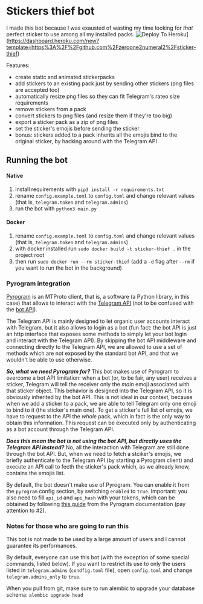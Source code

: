 # Stickers thief bot

I made this bot because I was exausted of wasting my time looking for _that_ perfect sticker to use among all my installed packs.
![Deploy To Heroku](https://www.herokucdn.com/deploy/button.svg)](https://dashboard.heroku.com/new?template=https%3A%2F%2Fgithub.com%2Fzeroone2numeral2%2Fsticker-thief)

Features:

- create static and animated stickerpacks
- add stickers to an existing pack just by sending other stickers (png files are accepted too)
- automatically resize png files so they can fit Telegram's rateo size requirements
- remove stickers from a pack
- convert stickers to png files (and resize them if they're too big)
- export a sticker pack as a zip of png files
- set the sticker's emojis before sending the sticker
- bonus: stickers added to a pack inherits all the emojis bind to the original sticker, by hacking around with the Telegram API

## Running the bot

#### Native

1. install requirements with `pip3 install -r requirements.txt`
2. rename `config.example.toml` to `config.toml` and change relevant values (that is, `telegram.token` and `telegram.admins`)
3. run the bot with `python3 main.py`

#### Docker

1. rename `config.example.toml` to `config.toml` and change relevant values (that is, `telegram.token` and `telegram.admins`)
2. with docker installed run `sudo docker build -t sticker-thief .` in the project root
3. then run `sudo docker run --rm sticker-thief` (add a `-d` flag after `--rm` if you want to run the bot in the background)

### Pyrogram integration

[Pyrogram](https://docs.pyrogram.org/) is an MTProto client, that is, a software (a Python library, in this case) that allows to interact with the [Telegram API](https://core.telegram.org/api#telegram-api) (not to be confused with the [bot API](https://core.telegram.org/api#bot-api)).

The Telegram API is mainly designed to let organic user accounts interact with Telegram, but it also allows to login as a bot (fun fact: the bot API is just an http interface that exposes some methods to simply let your bot login and interact with the Telegram API). 
By skipping the bot API middleware and connecting directly to the Telegram API, we are allowed to use a set of methods which are not exposed by the standard bot API, and that we wouldn't be able to use otherwise.

_**So, what we need Pyrogram for?**_ This bot makes use of Pyrogram to overcome a bot API limitation: 
 when a bot (or, to be fair, any user) receives a sticker, Telegram will tell the receiver only the _main_ emoji associated with that sticker object. 
 This behavior is designed into the Telegram API, so it is obviously inherited by the bot API.
 This is not ideal in our context, because when we add a sticker to a pack, we are able to tell Telegram only one emoji to bind to it (the sticker's main one).
To get a sticker's full list of emojis, we have to request to the API the _whole_ pack, which in fact is the only way to obtain this information. This request can be executed only by authenticating as a bot account through the Telegram API.

_**Does this mean the bot is not using the bot API, but directly uses the Telegram API instead?**_ No, all the interaction with Telegram are still done through the bot API. 
But, when we need to fetch a stciker's emojis, we briefly authenticate to the Telegram API (by starting a Pyrogram client) and execute an API call to fecth the sticker's pack which, as we already know, contains the emojis list.

By default, the bot doesn't make use of Pyrogram. 
You can enable it from the `pyrogram` config section, by switching `enabled` to `true`. Important: you also need to fill `api_id` and `api_hash` with your tokens, which can be obtained by following [this guide](https://docs.pyrogram.org/intro/quickstart#get-pyrogram-real-fast) from the Pyrogram documentation (pay attention to #2).

### Notes for those who are going to run this

This bot is not made to be used by a large amount of users and I cannot guarantee its performances.

By default, everyone can use this bot (with the exception of some special commands, listed below). If you want to restrict its use to only the users listed in `telegram.admins` (`condfig.toml` file), open `config.toml` and change `telegram.admins_only` to `true`.

When you pull from git, make sure to run alembic to upgrade your database schema: `alembic upgrade head`
